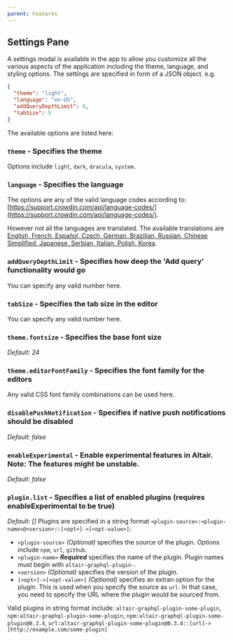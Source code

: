 ```yaml
---
parent: Features
---
```


## Settings Pane

A settings modal is available in the app to allow you customize all the various aspects of the application including the theme, language, and styling options. The settings are specified in form of a JSON object. e.g.

```json
{
  "theme": "light",
  "language": "en-US",
  "addQueryDepthLimit": 6,
  "tabSize": 5
}
```

The available options are listed here:

### `theme` - Specifies the theme
Options include `light`, `dark`, `dracula`, `system`.

### `language` - Specifies the language
The options are any of the valid language codes according to: [https://support.crowdin.com/api/language-codes/](https://support.crowdin.com/api/language-codes/).

However not all the languages are translated. The available translations are [English, French, Español, Czech, German, Brazilian, Russian, Chinese Simplified, Japanese, Serbian, Italian, Polish, Korea](https://crowdin.com/project/altair-gql).

### `addQueryDepthLimit` - Specifies how deep the 'Add query' functionality would go
You can specify any valid number here.

### `tabSize` - Specifies the tab size in the editor
You can specify any valid number here.


### `theme.fontsize` - Specifies the base font size
_Default: 24_

### `theme.editorFontFamily` - Specifies the font family for the editors
Any valid CSS font family combinations can be used here.

### `disablePushNotification` - Specifies if native push notifications should be disabled
_Default: false_

### `enableExperimental` - Enable experimental features in Altair. Note: The features might be unstable.
_Default: false_

### `plugin.list` - Specifies a list of enabled plugins (requires enableExperimental to be true)
_Default: []_
Plugins are specified in a string format `<plugin-source>:<plugin-name>@<version>::[<opt>]->[<opt-value>]`:

- `<plugin-source>` _(Optional)_ specifies the source of the plugin. Options include `npm`, `url`, `github`.
- `<plugin-name>` **_Required_** specifies the name of the plugin. Plugin names must begin with `altair-graphql-plugin-`.
- `<version>` _(Optional)_ specifies the version of the plugin.
- `[<opt>]->[<opt-value>]` _(Optional)_ specifies an extran option for the plugin. This is used when you specify the source as `url`. In that case, you need to specify the URL where the plugin would be sourced from.

Valid plugins in string format include: `altair-graphql-plugin-some-plugin`, `npm:altair-graphql-plugin-some-plugin`, `npm:altair-graphql-plugin-some-plugin@0.3.4`, `url:altair-graphql-plugin-some-plugin@0.3.4::[url]->[http://example.com/some-plugin]`
